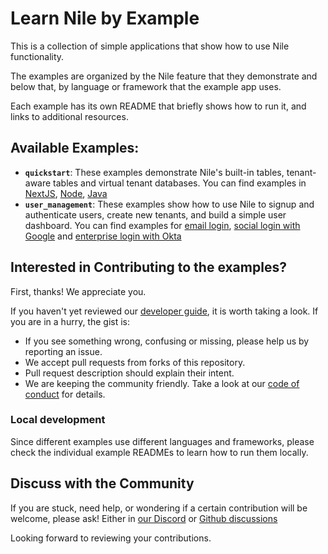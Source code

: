 # Learn Nile by Example

This is a collection of simple applications that show how to use Nile functionality.

The examples are organized by the Nile feature that they demonstrate and below that, by language or framework that the example app uses.

Each example has its own README that briefly shows how to run it, and links to additional resources.

## Available Examples:

- **`quickstart`**: These examples demonstrate Nile's built-in tables, tenant-aware tables and virtual tenant databases. You can find examples in [NextJS](./quickstart/nextjs/README.md), [Node](./quickstart/node_react/README.md), [Java](./quickstart/java/README.md)
- **`user_management`**: These examples show how to use Nile to signup and authenticate users, create new tenants, and build a simple user dashboard. You can find examples for [email login](./user_management/email_login/NextJS/README.md), [social login with Google](./user_management/social_login_google/NextJS/README.md) and [enterprise login with Okta](./user_management/sso_login_okta/NextJS/README.md)

## Interested in Contributing to the examples?

First, thanks! We appreciate you.

If you haven't yet reviewed our [developer guide](../DEVELOPERS.md), it is worth taking a look. If you are in a hurry, the gist is:

- If you see something wrong, confusing or missing, please help us by reporting an issue.
- We accept pull requests from forks of this repository.
- Pull request description should explain their intent.
- We are keeping the community friendly. Take a look at our [code of conduct](../CODE_OF_CONDUCT.md) for details.

### Local development

Since different examples use different languages and frameworks, please check the individual example READMEs to learn how to run them locally.

## Discuss with the Community

If you are stuck, need help, or wondering if a certain contribution will be welcome, please ask! Either in [our Discord](https://discord.com/invite/8UuBB84tTy) or [Github discussions](https://github.com/orgs/niledatabase/discussions)

Looking forward to reviewing your contributions.
